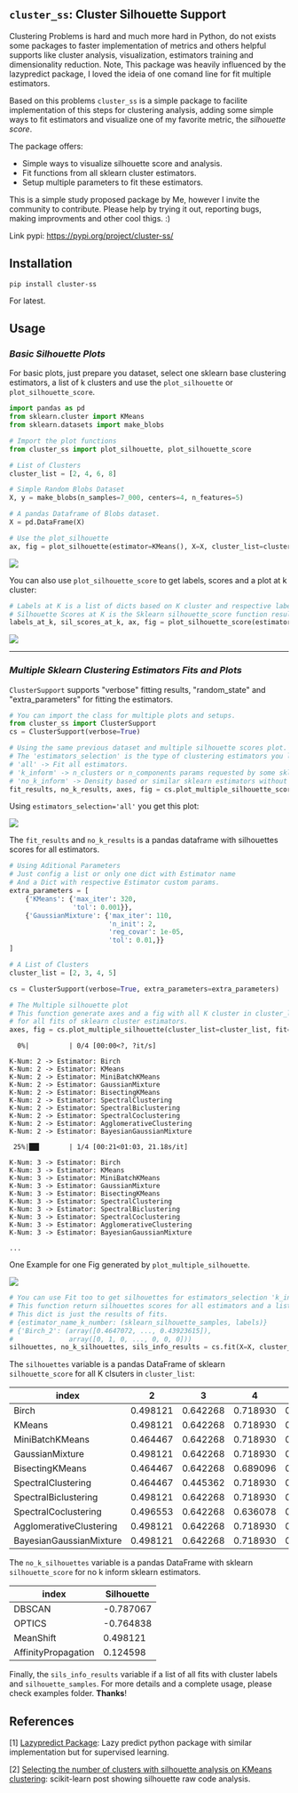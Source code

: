 ## `cluster_ss`: Cluster Silhouette Support

Clustering Problems is hard and much more hard in Python, do not exists some packages to faster implementation of metrics and others helpful supports like cluster analysis, visualization, estimators training and dimensionality reduction.
Note, This package was heavily influenced by the lazypredict package, I loved the ideia of one comand line for fit multiple estimators.

Based on this problems `cluster_ss` is a simple package to facilite implementation of this steps for clustering analysis, adding some simple ways to fit estimators and visualize one of my favorite metric, the *silhouette score*.

The package offers:

* Simple ways to visualize silhouette score and analysis.
* Fit functions from all sklearn cluster estimators.
* Setup multiple parameters to fit these estimators.

This is a simple study proposed package by Me, however I invite the community to contribute. Please help by trying it out, reporting bugs, making improvments and other cool thigs. :)

Link pypi: https://pypi.org/project/cluster-ss/

## Installation

```
pip install cluster-ss
```
For latest.

## Usage

### *Basic Silhouette Plots*

For basic plots, just prepare you dataset, select one sklearn base clustering estimators, a list of k clusters and use the `plot_silhouette` or `plot_silhouette_score`.

```python
import pandas as pd
from sklearn.cluster import KMeans
from sklearn.datasets import make_blobs

# Import the plot functions
from cluster_ss import plot_silhouette, plot_silhouette_score

# List of Clusters
cluster_list = [2, 4, 6, 8]

# Simple Random Blobs Dataset
X, y = make_blobs(n_samples=7_000, centers=4, n_features=5)

# A pandas Dataframe of Blobs dataset.
X = pd.DataFrame(X)

# Use the plot_silhouette
ax, fig = plot_silhouette(estimator=KMeans(), X=X, cluster_list=cluster_list)

```

<img src="imgs/plot_silhouette.png">

You can also use `plot_silhouette_score` to get labels, scores and a plot at k cluster:

```python
# Labels at K is a list of dicts based on K cluster and respective labels
# Silhouette Scores at K is the Sklearn silhouette_score function result for X and labels.
labels_at_k, sil_scores_at_k, ax, fig = plot_silhouette_score(estimator=KMeans(), X=X, cluster_list=cluster_list)
```

<img src="imgs/plot_silhouette_score.png">


<hr>


### *Multiple Sklearn Clustering Estimators Fits and Plots*

`ClusterSupport` supports "verbose" fitting results, "random_state" and "extra_parameters" for fitting the estimators.

```python
# You can import the class for multiple plots and setups.
from cluster_ss import ClusterSupport
cs = ClusterSupport(verbose=True)

# Using the same previous dataset and multiple silhouette scores plot.
# The 'estimators_selection' is the type of clustering estimators you like to use.
# 'all' -> Fit all estimators.
# 'k_inform' -> n_clusters or n_components params requested by some sklearn estimators.
# 'no_k_inform' -> Density based or similar sklearn estimators without specifying cluster number. 
fit_results, no_k_results, axes, fig = cs.plot_multiple_silhouette_score(X=X, cluster_list=cluster_list, estimators_selection='all')
```

Using `estimators_selection='all'` you get this plot:

<img src="imgs/plot_multiple_silhouette_score.png">

The `fit_results` and `no_k_results` is a pandas dataframe with silhouettes scores for all estimators.


```python
# Using Aditional Parameters
# Just config a list or only one dict with Estimator name
# And a Dict with respective Estimator custom params.
extra_parameters = [
    {'KMeans': {'max_iter': 320,
                'tol': 0.001}},
    {'GaussianMixture': {'max_iter': 110,
                         'n_init': 2,
                         'reg_covar': 1e-05,
                         'tol': 0.01,}}
]

# A List of Clusters
cluster_list = [2, 3, 4, 5]

cs = ClusterSupport(verbose=True, extra_parameters=extra_parameters)

# The Multiple silhouette plot 
# This function generate axes and a fig with all K cluster in cluster_list
# for all fits of sklearn cluster estimators. 
axes, fig = cs.plot_multiple_silhouette(cluster_list=cluster_list, fit=True, X=X)
```

```
  0%|          | 0/4 [00:00<?, ?it/s]

K-Num: 2 -> Estimator: Birch
K-Num: 2 -> Estimator: KMeans
K-Num: 2 -> Estimator: MiniBatchKMeans
K-Num: 2 -> Estimator: GaussianMixture
K-Num: 2 -> Estimator: BisectingKMeans
K-Num: 2 -> Estimator: SpectralClustering
K-Num: 2 -> Estimator: SpectralBiclustering
K-Num: 2 -> Estimator: SpectralCoclustering
K-Num: 2 -> Estimator: AgglomerativeClustering
K-Num: 2 -> Estimator: BayesianGaussianMixture

 25%|██▌       | 1/4 [00:21<01:03, 21.18s/it]
 
K-Num: 3 -> Estimator: Birch
K-Num: 3 -> Estimator: KMeans
K-Num: 3 -> Estimator: MiniBatchKMeans
K-Num: 3 -> Estimator: GaussianMixture
K-Num: 3 -> Estimator: BisectingKMeans
K-Num: 3 -> Estimator: SpectralClustering
K-Num: 3 -> Estimator: SpectralBiclustering
K-Num: 3 -> Estimator: SpectralCoclustering
K-Num: 3 -> Estimator: AgglomerativeClustering
K-Num: 3 -> Estimator: BayesianGaussianMixture

...

```

One Example for one Fig generated by `plot_multiple_silhouette`.

<img src="imgs/k_means_multiple.png">


```python
# You can use Fit too to get silhouettes for estimators_selection 'k_inform', 'no_k_inform' and 'all'
# This function return silhouettes scores for all estimators and a list with dicts inside sils_info_results. 
# This dict is just the results of fits.
# {estimator_name_k_number: (sklearn_silhouette_samples, labels)}
# {'Birch_2': (array([0.4647072, ..., 0.43923615]),
#              array([0, 1, 0, ..., 0, 0, 0]))
silhouettes, no_k_silhouettes, sils_info_results = cs.fit(X=X, cluster_list=cluster_list, estimators_selection='all')
```

The `silhouettes` variable is a pandas DataFrame of sklearn `silhouette_score` for all K clsuters in `cluster_list`:

index | 2 | 3 | 4 | 5 
----  | ---- | ---- | ---- | ---- 
Birch | 0.498121 | 0.642268 | 0.718930 | 0.576824
KMeans | 0.498121 | 0.642268 | 0.718930 | 0.563915
MiniBatchKMeans | 0.464467 | 0.642268 | 0.718930 | 0.571246
GaussianMixture | 0.498121 | 0.642268 | 0.718930 | 0.562774
BisectingKMeans | 0.464467 | 0.642268 | 0.689096 | 0.577502
SpectralClustering | 0.464467 | 0.445362 | 0.718930 | 0.583180
SpectralBiclustering | 0.498121 | 0.642268 | 0.718930 | 0.563598
SpectralCoclustering | 0.496553 | 0.642268 | 0.636078 | 0.559977
AgglomerativeClustering | 0.498121 | 0.642268 | 0.718930 | 0.551425
BayesianGaussianMixture | 0.498121 | 0.642268 | 0.718930 | 0.571731


The `no_k_silhouettes` variable is a pandas DataFrame with sklearn `silhouette_score` for no k inform sklearn estimators.

index | Silhouette 
----  | ---- 
DBSCAN | -0.787067
OPTICS | -0.764838
MeanShift | 0.498121
AffinityPropagation | 0.124598

Finally, the `sils_info_results` variable if a list of all fits with cluster labels and `silhouette_samples`.
For more details and a complete usage, please check examples folder.
**Thanks**!


## References

[1] [Lazypredict Package](https://pypi.org/project/lazypredict/): Lazy predict python package with similar implementation but for supervised learning.

[2] [Selecting the number of clusters with silhouette analysis on KMeans clustering](https://scikit-learn.org/stable/auto_examples/cluster/plot_kmeans_silhouette_analysis.html): scikit-learn post showing silhouette raw code analysis.
